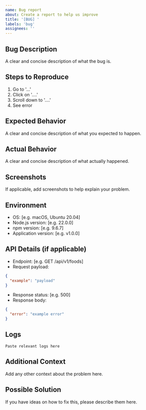 ```yaml
---
name: Bug report
about: Create a report to help us improve
title: '[BUG] '
labels: 'bug'
assignees: ''
---
```


## Bug Description

A clear and concise description of what the bug is.

## Steps to Reproduce

1. Go to '...'
2. Click on '....'
3. Scroll down to '....'
4. See error

## Expected Behavior

A clear and concise description of what you expected to happen.

## Actual Behavior

A clear and concise description of what actually happened.

## Screenshots

If applicable, add screenshots to help explain your problem.

## Environment

- OS: [e.g. macOS, Ubuntu 20.04]
- Node.js version: [e.g. 22.0.0]
- npm version: [e.g. 9.6.7]
- Application version: [e.g. v1.0.0]

## API Details (if applicable)

- Endpoint: [e.g. GET /api/v1/foods]
- Request payload:

```json
{
  "example": "payload"
}
```

- Response status: [e.g. 500]
- Response body:

```json
{
  "error": "example error"
}
```

## Logs

```
Paste relevant logs here
```

## Additional Context

Add any other context about the problem here.

## Possible Solution

If you have ideas on how to fix this, please describe them here.
